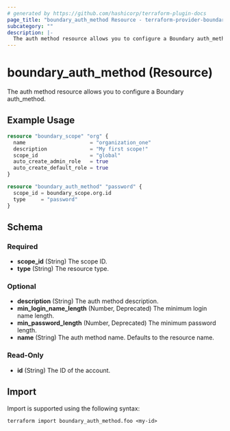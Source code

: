 ```yaml
---
# generated by https://github.com/hashicorp/terraform-plugin-docs
page_title: "boundary_auth_method Resource - terraform-provider-boundary"
subcategory: ""
description: |-
  The auth method resource allows you to configure a Boundary auth_method.
---
```


# boundary_auth_method (Resource)

The auth method resource allows you to configure a Boundary auth_method.

## Example Usage

```terraform
resource "boundary_scope" "org" {
  name                     = "organization_one"
  description              = "My first scope!"
  scope_id                 = "global"
  auto_create_admin_role   = true
  auto_create_default_role = true
}

resource "boundary_auth_method" "password" {
  scope_id = boundary_scope.org.id
  type     = "password"
}
```

<!-- schema generated by tfplugindocs -->
## Schema

### Required

- **scope_id** (String) The scope ID.
- **type** (String) The resource type.

### Optional

- **description** (String) The auth method description.
- **min_login_name_length** (Number, Deprecated) The minimum login name length.
- **min_password_length** (Number, Deprecated) The minimum password length.
- **name** (String) The auth method name. Defaults to the resource name.

### Read-Only

- **id** (String) The ID of the account.

## Import

Import is supported using the following syntax:

```shell
terraform import boundary_auth_method.foo <my-id>
```
